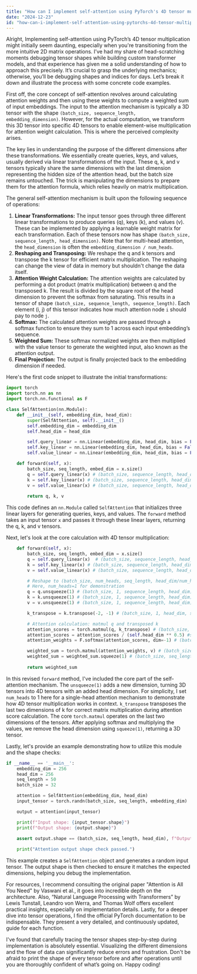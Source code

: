 ```yaml
---
title: "How can I implement self-attention using PyTorch's 4D tensor multiplication?"
date: "2024-12-23"
id: "how-can-i-implement-self-attention-using-pytorchs-4d-tensor-multiplication"
---
```


Alright,  Implementing self-attention using PyTorch’s 4D tensor multiplication might initially seem daunting, especially when you're transitioning from the more intuitive 2D matrix operations. I’ve had my share of head-scratching moments debugging tensor shapes while building custom transformer models, and that experience has given me a solid understanding of how to approach this precisely. It’s crucial to grasp the underlying mechanics; otherwise, you’ll be debugging shapes and indices for days. Let’s break it down and illustrate the process with some concrete code examples.

First off, the core concept of self-attention revolves around calculating attention weights and then using these weights to compute a weighted sum of input embeddings. The input to the attention mechanism is typically a 3D tensor with the shape `(batch_size, sequence_length, embedding_dimension)`. However, for the actual computation, we transform this 3D tensor into specific 4D tensors to enable element-wise multiplication for attention weight calculation. This is where the perceived complexity arises.

The key lies in understanding the purpose of the different dimensions after these transformations. We essentially create queries, keys, and values, usually derived via linear transformations of the input. These q, k, and v tensors typically share the same dimensions with the last dimension representing the hidden size of the attention head, but the batch size remains untouched. The trick is manipulating the dimensions to prepare them for the attention formula, which relies heavily on matrix multiplication.

The general self-attention mechanism is built upon the following sequence of operations:
1. **Linear Transformations:** The input tensor goes through three different linear transformations to produce queries (q), keys (k), and values (v). These can be implemented by applying a learnable weight matrix for each transformation. Each of these tensors now has shape `(batch_size, sequence_length, head_dimension)`. Note that for multi-head attention, the `head_dimension` is often the `embedding_dimension / num_heads`.
2. **Reshaping and Transposing:** We reshape the q and k tensors and transpose the k tensor for efficient matrix multiplication. The reshaping can change the view of data in memory but shouldn't change the data itself.
3. **Attention Weight Calculation:** The attention weights are calculated by performing a dot product (matrix multiplication) between q and the transposed k. The result is divided by the square root of the head dimension to prevent the softmax from saturating. This results in a tensor of shape `(batch_size, sequence_length, sequence_length)`. Each element (i, j) of this tensor indicates how much attention node `i` should pay to node `j`.
4. **Softmax:** The calculated attention weights are passed through a softmax function to ensure they sum to 1 across each input embedding’s sequence.
5. **Weighted Sum:** These softmax normalized weights are then multiplied with the value tensor to generate the weighted input, also known as the attention output.
6. **Final Projection:** The output is finally projected back to the embedding dimension if needed.

Here's the first code snippet to illustrate the initial transformations:

```python
import torch
import torch.nn as nn
import torch.nn.functional as F

class SelfAttention(nn.Module):
    def __init__(self, embedding_dim, head_dim):
        super(SelfAttention, self).__init__()
        self.embedding_dim = embedding_dim
        self.head_dim = head_dim

        self.query_linear = nn.Linear(embedding_dim, head_dim, bias = False)
        self.key_linear = nn.Linear(embedding_dim, head_dim, bias = False)
        self.value_linear = nn.Linear(embedding_dim, head_dim, bias = False)

    def forward(self, x):
        batch_size, seq_length, embed_dim = x.size()
        q = self.query_linear(x) # (batch_size, sequence_length, head_dim)
        k = self.key_linear(x) # (batch_size, sequence_length, head_dim)
        v = self.value_linear(x) # (batch_size, sequence_length, head_dim)
        
        return q, k, v
```

This code defines an `nn.Module` called `SelfAttention` that initializes three linear layers for generating queries, keys, and values. The `forward` method takes an input tensor `x` and passes it through these linear layers, returning the q, k, and v tensors.

Next, let's look at the core calculation with 4D tensor multiplication:

```python
    def forward(self, x):
        batch_size, seq_length, embed_dim = x.size()
        q = self.query_linear(x)  # (batch_size, sequence_length, head_dim)
        k = self.key_linear(x) # (batch_size, sequence_length, head_dim)
        v = self.value_linear(x) # (batch_size, sequence_length, head_dim)

        # Reshape to (batch_size, num_heads, seq_length, head_dim/num_heads) for multi-head
        # Here, num_heads=1 for demonstration
        q = q.unsqueeze(1) # (batch_size, 1, sequence_length, head_dim)
        k = k.unsqueeze(1) # (batch_size, 1, sequence_length, head_dim)
        v = v.unsqueeze(1) # (batch_size, 1, sequence_length, head_dim)

        k_transpose = k.transpose(-2, -1) # (batch_size, 1, head_dim, sequence_length)

        # Attention calculation: matmul q and transposed k
        attention_scores = torch.matmul(q, k_transpose) # (batch_size, 1, seq_length, seq_length)
        attention_scores = attention_scores / (self.head_dim ** 0.5) #scaling
        attention_weights = F.softmax(attention_scores, dim=-1) # (batch_size, 1, seq_length, seq_length)

        weighted_sum = torch.matmul(attention_weights, v) # (batch_size, 1, seq_length, head_dim)
        weighted_sum = weighted_sum.squeeze(1) # (batch_size, seq_length, head_dim)
        
        return weighted_sum
```

In this revised `forward` method, I've included the core part of the self-attention mechanism. The `unsqueeze(1)` adds a new dimension, turning 3D tensors into 4D tensors with an added head dimension. For simplicity, I set `num_heads` to 1 here for a single-head attention mechanism to demonstrate how 4D tensor multiplication works in context. `k_transpose` transposes the last two dimensions of k for correct matrix multiplication during attention score calculation. The core `torch.matmul` operates on the last two dimensions of the tensors. After applying softmax and multiplying the values, we remove the head dimension using `squeeze(1)`, returning a 3D tensor.

Lastly, let's provide an example demonstrating how to utilize this module and the shape checks:

```python
if __name__ == '__main__':
    embedding_dim = 256
    head_dim = 256
    seq_length = 50
    batch_size = 32

    attention = SelfAttention(embedding_dim, head_dim)
    input_tensor = torch.randn(batch_size, seq_length, embedding_dim)

    output = attention(input_tensor)

    print(f"Input shape: {input_tensor.shape}")
    print(f"Output shape: {output.shape}")

    assert output.shape == (batch_size, seq_length, head_dim), f"Output shape mismatch, got {output.shape}, expected {(batch_size, seq_length, head_dim)}"
    
    print("Attention output shape check passed.")
```
This example creates a `SelfAttention` object and generates a random input tensor. The output shape is then checked to ensure it matches the expected dimensions, helping you debug the implementation.

For resources, I recommend consulting the original paper "Attention is All You Need" by Vaswani et al., it goes into incredible depth on the architecture. Also, “Natural Language Processing with Transformers” by Lewis Tunstall, Leandro von Werra, and Thomas Wolf offers excellent practical insights, especially on implementation details. Lastly, for a deeper dive into tensor operations, I find the official PyTorch documentation to be indispensable. They present a very detailed, and continuously updated, guide for each function.

I've found that carefully tracing the tensor shapes step-by-step during implementation is absolutely essential. Visualizing the different dimensions and the flow of data can significantly reduce errors and frustration. Don't be afraid to print the shape of every tensor before and after operations until you are thoroughly confident of what’s going on. Happy coding!
